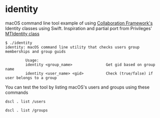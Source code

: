 # identity

macOS command line tool example of using [Collaboration Framework's](https://developer.apple.com/documentation/collaboration) Identity classes using Swift. Inspiration and partial port from Privileges' [MTIdentity class](https://github.com/SAP/macOS-enterprise-privileges/blob/master/source/MTIdentity.m)

```
$ ./identity 
identity: macOS command line utility that checks users group memberships and group guids

         Usage:
         identity <group_name>               Get gid based on group name
         identity <user_name> <gid>          Check (true/false) if user belongs to a group
```

You can test the tool by listing macOS's users and groups using these commands

`dscl . list /users`

`dscl . list /groups`

